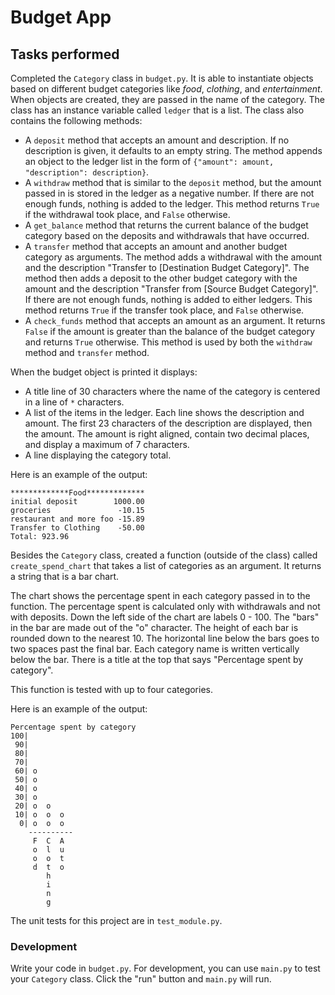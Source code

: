# Budget App

## Tasks performed

Completed the `Category` class in `budget.py`. It is able to instantiate objects based on different budget categories like *food*, *clothing*, and *entertainment*. When objects are created, they are passed in the name of the category. The class has an instance variable called `ledger` that is a list. The class also contains the following methods:

* A `deposit` method that accepts an amount and description. If no description is given, it defaults to an empty string. The method appends an object to the ledger list in the form of `{"amount": amount, "description": description}`.
* A `withdraw` method that is similar to the `deposit` method, but the amount passed in is stored in the ledger as a negative number. If there are not enough funds, nothing is added to the ledger. This method returns `True` if the withdrawal took place, and `False` otherwise.
* A `get_balance` method that returns the current balance of the budget category based on the deposits and withdrawals that have occurred.
* A `transfer` method that accepts an amount and another budget category as arguments. The method adds a withdrawal with the amount and the description "Transfer to [Destination Budget Category]". The method then adds a deposit to the other budget category with the amount and the description "Transfer from [Source Budget Category]". If there are not enough funds, nothing is added to either ledgers. This method returns `True` if the transfer took place, and `False` otherwise.
* A `check_funds` method that accepts an amount as an argument. It returns `False` if the amount is greater than the balance of the budget category and returns `True` otherwise. This method is used by both the `withdraw` method and `transfer` method.

When the budget object is printed it displays:
* A title line of 30 characters where the name of the category is centered in a line of `*` characters.
* A list of the items in the ledger. Each line shows the description and amount. The first 23 characters of the description are displayed, then the amount. The amount is right aligned, contain two decimal places, and display a maximum of 7 characters.
* A line displaying the category total.

Here is an example of the output:
```
*************Food*************
initial deposit        1000.00
groceries               -10.15
restaurant and more foo -15.89
Transfer to Clothing    -50.00
Total: 923.96
```

Besides the `Category` class, created a function (outside of the class) called `create_spend_chart` that takes a list of categories as an argument. It returns a string that is a bar chart.

The chart shows the percentage spent in each category passed in to the function. The percentage spent is calculated only with withdrawals and not with deposits. Down the left side of the chart are labels 0 - 100. The "bars" in the bar are made out of the "o" character. The height of each bar is rounded down to the nearest 10. The horizontal line below the bars goes to two spaces past the final bar. Each category name is written vertically below the bar. There is a title at the top that says "Percentage spent by category".

This function is tested with up to four categories.

Here is an example of the output:

```
Percentage spent by category
100|          
 90|          
 80|          
 70|          
 60| o        
 50| o        
 40| o        
 30| o        
 20| o  o     
 10| o  o  o  
  0| o  o  o  
    ----------
     F  C  A  
     o  l  u  
     o  o  t  
     d  t  o  
        h     
        i     
        n     
        g     
```

The unit tests for this project are in `test_module.py`.

### Development

Write your code in `budget.py`. For development, you can use `main.py` to test your `Category` class. Click the "run" button and `main.py` will run.


